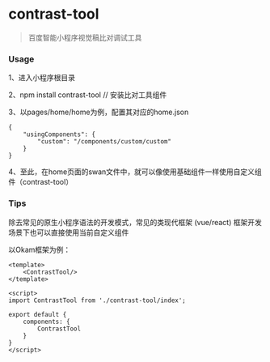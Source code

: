 # contrast-tool

> 百度智能小程序视觉稿比对调试工具

### Usage


1、进入小程序根目录

2、npm install contrast-tool // 安装比对工具组件

3、以pages/home/home为例，配置其对应的home.json

```
{
    "usingComponents": {
        "custom": "/components/custom/custom"
    }
}

```

4、至此，在home页面的swan文件中，就可以像使用基础组件一样使用自定义组件（contrast-tool）

### Tips


除去常见的原生小程序语法的开发模式，常见的类现代框架 (vue/react) 框架开发场景下也可以直接使用当前自定义组件

以Okam框架为例：

```
<template>
    <ContrastTool/>
</template>

<script>
import ContrastTool from './contrast-tool/index';

export default {
    components: {
        ContrastTool
    }
}
</script>
```